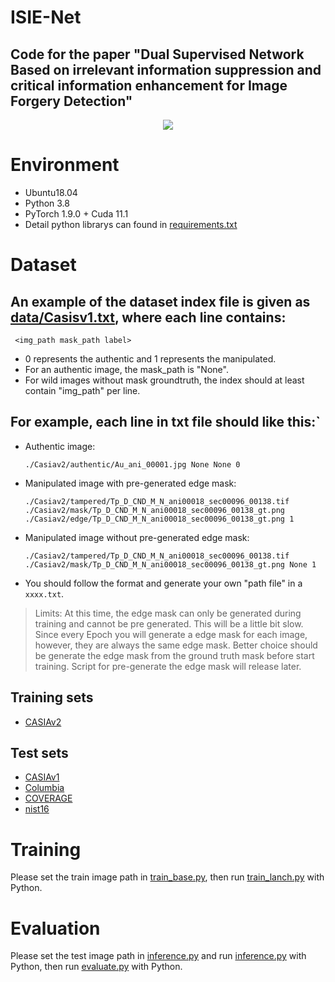 # ISIE-Net

## Code for the paper "Dual Supervised Network Based on irrelevant information suppression and critical information enhancement for Image Forgery Detection"
<div align="center">
  <img src="https://github.com/ginwins/ISIE-Net/blob/master/images/ISIE-Net.jpg">
</div>

# Environment
- Ubuntu18.04
- Python 3.8
- PyTorch  1.9.0 + Cuda  11.1
- Detail python librarys can found in [requirements.txt](./requirements.txt)

# Dataset
## An example of the dataset index file is given as  [data/Casisv1.txt](./data/Casiav1.txt), where each line contains:

```
 <img_path mask_path label>
```
- 0 represents the authentic and 1 represents the manipulated.
- For an authentic image, the mask_path is "None".
- For wild images without mask groundtruth, the index should at least contain "img_path" per line.
## For example, each line in txt file should like this:`

  - Authentic image:
    ```
    ./Casiav2/authentic/Au_ani_00001.jpg None None 0
    ```
  - Manipulated image with pre-generated edge mask: 
      ```
      ./Casiav2/tampered/Tp_D_CND_M_N_ani00018_sec00096_00138.tif ./Casiav2/mask/Tp_D_CND_M_N_ani00018_sec00096_00138_gt.png ./Casiav2/edge/Tp_D_CND_M_N_ani00018_sec00096_00138_gt.png 1
      ```
  - Manipulated image without pre-generated edge mask: 
    ```
    ./Casiav2/tampered/Tp_D_CND_M_N_ani00018_sec00096_00138.tif ./Casiav2/mask/Tp_D_CND_M_N_ani00018_sec00096_00138_gt.png None 1
    ``` 
  - You should follow the format and generate your own "path file" in a `xxxx.txt`.
> Limits: At this time, the edge mask can only be generated during training and cannot be pre generated.   This will be a little bit slow. Since every Epoch you will generate a edge mask for each image, however, they are always the same edge mask. Better choice should be generate the edge mask from the ground truth mask before start training. Script for pre-generate the edge mask will release later.

## Training sets
- [CASIAv2](./data/mydata.txt)

## Test sets
- [CASIAv1](./data/Casiav1.txt)
- [Columbia](./data/Columbia.txt)
- [COVERAGE](./data/COVERAGE.txt)
- [nist16](./data/nist16.txt)
# Training
Please set the train image path in [train_base.py](.train_base.py), then run [train_lanch.py](.train_launch.py) with Python.
# Evaluation
Please set the test image path in [inference.py](.inference.py) and  run [inference.py](.inference.py) with Python, then run [evaluate.py](evaluate.py) with Python.

